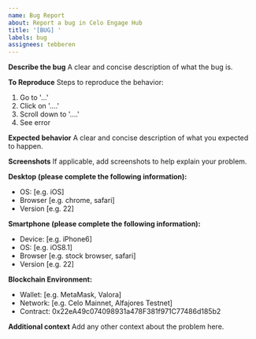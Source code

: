 ```yaml
---
name: Bug Report
about: Report a bug in Celo Engage Hub
title: '[BUG] '
labels: bug
assignees: tebberen
---
```


**Describe the bug**
A clear and concise description of what the bug is.

**To Reproduce**
Steps to reproduce the behavior:
1. Go to '...'
2. Click on '....'
3. Scroll down to '....'
4. See error

**Expected behavior**
A clear and concise description of what you expected to happen.

**Screenshots**
If applicable, add screenshots to help explain your problem.

**Desktop (please complete the following information):**
 - OS: [e.g. iOS]
 - Browser [e.g. chrome, safari]
 - Version [e.g. 22]

**Smartphone (please complete the following information):**
 - Device: [e.g. iPhone6]
 - OS: [e.g. iOS8.1]
 - Browser [e.g. stock browser, safari]
 - Version [e.g. 22]

**Blockchain Environment:**
 - Wallet: [e.g. MetaMask, Valora]
 - Network: [e.g. Celo Mainnet, Alfajores Testnet]
 - Contract: 0x22eA49c074098931a478F381f971C77486d185b2

**Additional context**
Add any other context about the problem here.
